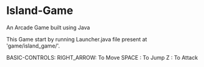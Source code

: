 # Island-Game
An Arcade Game built using Java

This Game start by running Launcher.java file present at 'game/island_game/'.

BASIC-CONTROLS:
RIGHT_ARROW: To Move
SPACE      : To Jump
Z          : To Attack

